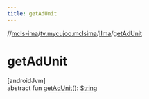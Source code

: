 ```yaml
---
title: getAdUnit
---
```

//[mcls-ima](../../../index.html)/[tv.mycujoo.mclsima](../index.html)/[IIma](index.html)/[getAdUnit](get-ad-unit.html)



# getAdUnit



[androidJvm]\
abstract fun [getAdUnit](get-ad-unit.html)(): [String](https://kotlinlang.org/api/latest/jvm/stdlib/kotlin/-string/index.html)




